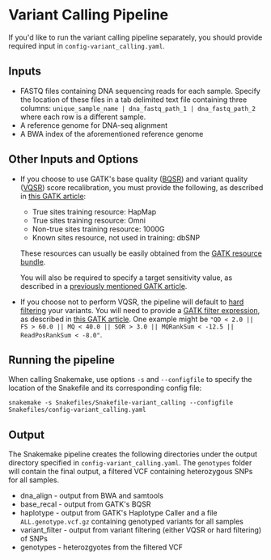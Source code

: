 # Variant Calling Pipeline

If you'd like to run the variant calling pipeline separately, you should provide required input in `config-variant_calling.yaml`.

## Inputs
 - FASTQ files containing DNA sequencing reads for each sample. Specify the location of these files in a tab delimited text file containing three columns: `unique_sample_name | dna_fastq_path_1 | dna_fastq_path_2` where each row is a different sample.
 - A reference genome for DNA-seq alignment
 - A BWA index of the aforementioned reference genome
 
## Other Inputs and Options
- If you choose to use GATK's base quality ([BQSR](https://gatkforums.broadinstitute.org/gatk/discussion/44/base-quality-score-recalibration-bqsr)) and variant quality ([VQSR](https://software.broadinstitute.org/gatk/documentation/article.php?id=39)) score recalibration, you must provide the following, as described in [this GATK article](https://software.broadinstitute.org/gatk/documentation/article.php?id=1259):

    - True sites training resource: HapMap
    - True sites training resource: Omni
    - Non-true sites training resource: 1000G
    - Known sites resource, not used in training: dbSNP
    
    These resources can usually be easily obtained from the [GATK resource bundle](https://software.broadinstitute.org/gatk/download/bundle).

    You will also be required to specify a target sensitivity value, as described in a [previously mentioned GATK article](https://software.broadinstitute.org/gatk/documentation/article?id=39).
 
 - If you choose not to perform VQSR, the pipeline will default to [hard filtering](https://gatkforums.broadinstitute.org/gatk/discussion/2806/howto-apply-hard-filters-to-a-call-set) your variants. You will need to provide a [GATK filter expression](https://software.broadinstitute.org/gatk/documentation/tooldocs/4.0.4.0/org_broadinstitute_hellbender_tools_walkers_filters_VariantFiltration.php#--filter-expression), as described in [this GATK article](https://software.broadinstitute.org/gatk/documentation/article.php?id=1255). One example might be ```"QD < 2.0 || FS > 60.0 || MQ < 40.0 || SOR > 3.0 || MQRankSum < -12.5 || ReadPosRankSum < -8.0"```.

## Running the pipeline
When calling Snakemake, use options `-s` and `--configfile` to specify the location of the Snakefile and its corresponding config file:

    snakemake -s Snakefiles/Snakefile-variant_calling --configfile Snakefiles/config-variant_calling.yaml

## Output
The Snakemake pipeline creates the following directories under the output directory specified in `config-variant_calling.yaml`. The `genotypes` folder will contain the final output, a filtered VCF containing heterozygous SNPs for all samples.
 - dna_align - output from BWA and samtools
 - base_recal - output from GATK's BQSR
 - haplotype - output from GATK's Haplotype Caller and a file `ALL.genotype.vcf.gz` containing genotyped variants for all samples
 - variant_filter - output from variant filtering (either VQSR or hard filtering) of SNPs
 - genotypes - heterozgyotes from the filtered VCF
